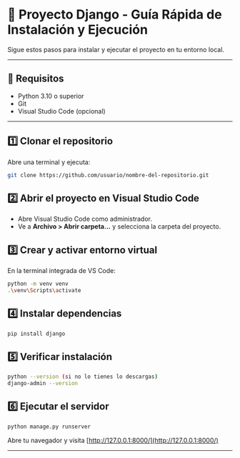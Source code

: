 # 📘 Proyecto Django - Guía Rápida de Instalación y Ejecución

Sigue estos pasos para instalar y ejecutar el proyecto en tu entorno local.

---

## 🚀 Requisitos

- Python 3.10 o superior
- Git
- Visual Studio Code (opcional)

---

## 1️⃣ Clonar el repositorio

Abre una terminal y ejecuta:

```bash
git clone https://github.com/usuario/nombre-del-repositorio.git
```

## 2️⃣ Abrir el proyecto en Visual Studio Code

- Abre Visual Studio Code como administrador.
- Ve a **Archivo > Abrir carpeta...** y selecciona la carpeta del proyecto.

## 3️⃣ Crear y activar entorno virtual

En la terminal integrada de VS Code:

```bash
python -m venv venv
.\venv\Scripts\activate
```

## 4️⃣ Instalar dependencias

```bash
pip install django
```

## 5️⃣ Verificar instalación

```bash
python --version (si no lo tienes lo descargas)
django-admin --version
```

## 6️⃣ Ejecutar el servidor

```bash
python manage.py runserver
```

Abre tu navegador y visita [http://127.0.0.1:8000/](http://127.0.0.1:8000/)

---